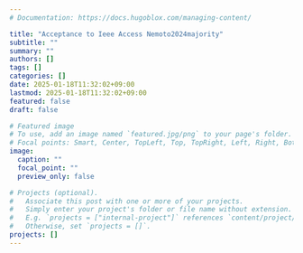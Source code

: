 ```yaml
---
# Documentation: https://docs.hugoblox.com/managing-content/

title: "Acceptance to Ieee Access Nemoto2024majority"
subtitle: ""
summary: ""
authors: []
tags: []
categories: []
date: 2025-01-18T11:32:02+09:00
lastmod: 2025-01-18T11:32:02+09:00
featured: false
draft: false

# Featured image
# To use, add an image named `featured.jpg/png` to your page's folder.
# Focal points: Smart, Center, TopLeft, Top, TopRight, Left, Right, BottomLeft, Bottom, BottomRight.
image:
  caption: ""
  focal_point: ""
  preview_only: false

# Projects (optional).
#   Associate this post with one or more of your projects.
#   Simply enter your project's folder or file name without extension.
#   E.g. `projects = ["internal-project"]` references `content/project/deep-learning/index.md`.
#   Otherwise, set `projects = []`.
projects: []
---
```

